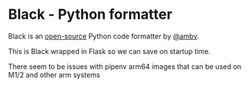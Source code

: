 # Black - Python formatter

Black is an [open-source](https://github.com/psf/black) Python code formatter by [@ambv](https://github.com/ambv).

This is Black wrapped in Flask so we can save on startup time.

There seem to be issues with pipenv arm64 images that can be used on M1/2 and other arm systems

